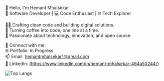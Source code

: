 👋 Hello, I'm Hemant Mhalsekar <br>
🚀 Software Developer | 💻 Code Enthusiast | 🌐 Tech Explorer

👨‍💻 Crafting clean code and building digital solutions.<br>
🔧 Turning coffee into code, one line at a time.<br>
🌟 Passionate about technology, innovation, and open source.<br>

🔗 Connect with me:<br>
🌐 Portfolio: In Progress.<br>
📫 Email: hemantmhalsekar1@gmail.com<br>
📱 LinkedIn: (https://www.linkedin.com/in/hemant-mhalsekar-464a50244/)

![Top Langs](https://github-readme-stats.vercel.app/api/top-langs/?username=Hemant-Mhalsekar&show_icons=true&hide=Jupyter_Notebook&layout=compact&langs_count=8)
<!---
Hemant-Mhalsekar/Hemant-Mhalsekar is a ✨ special ✨ repository because its `README.md` (this file) appears on your GitHub profile.
You can click the Preview link to take a look at your changes.
--->
